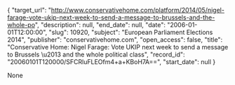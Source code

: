 {
  "target_url": "http://www.conservativehome.com/platform/2014/05/nigel-farage-vote-ukip-next-week-to-send-a-message-to-brussels-and-the-whole-po", 
  "description": null, 
  "end_date": null, 
  "date": "2006-01-01T12:00:00", 
  "slug": 10920, 
  "subject": "European Parliament Elections 2014", 
  "publisher": "conservativehome.com", 
  "open_access": false, 
  "title": "Conservative Home: Nigel Farage: Vote UKIP next week to send a message to Brussels \u2013 and the whole political class", 
  "record_id": "20060101T120000/SFCRluFLEOfm4+a+KBoH7A==", 
  "start_date": null
}

None